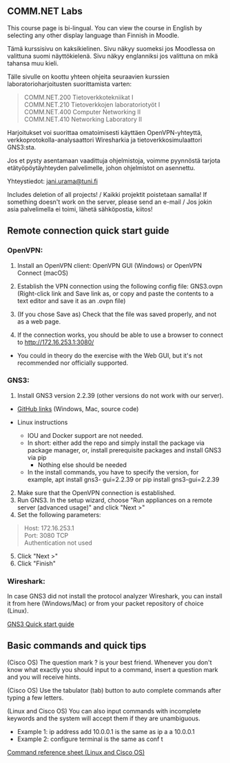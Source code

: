 ## COMM.NET Labs

This course page is bi-lingual. You can view the course in English by selecting any other display language than Finnish in Moodle.

Tämä kurssisivu on kaksikielinen. Sivu näkyy suomeksi jos Moodlessa on valittuna suomi näyttökielenä. Sivu näkyy englanniksi jos valittuna on mikä tahansa muu kieli.

Tälle sivulle on koottu yhteen ohjeita seuraavien kurssien laboratorioharjoitusten suorittamista varten:

> COMM.NET.200 Tietoverkkotekniikat I  
> COMM.NET.210 Tietoverkkojen laboratoriotyöt I  
> COMM.NET.400 Computer Networking II  
> COMM.NET.410 Networking Laboratory II  

Harjoitukset voi suorittaa omatoimisesti käyttäen OpenVPN-yhteyttä, verkkoprotokolla-analysaattori Wiresharkia ja tietoverkkosimulaattori GNS3:sta.

Jos et pysty asentamaan vaadittuja ohjelmistoja, voimme pyynnöstä tarjota etätyöpöytäyhteyden palvelimelle, johon ohjelmistot on asennettu.

Yhteystiedot: jani.urama@tuni.fi

Includes deletion of all projects! / Kaikki projektit poistetaan samalla!
If something doesn't work on the server, please send an e-mail / Jos jokin asia palvelimella ei toimi, lähetä sähköpostia, kiitos!


## Remote connection quick start guide

### OpenVPN:

1. Install an OpenVPN client: OpenVPN GUI (Windows) or OpenVPN Connect (macOS)

2. Establish the VPN connection using the following config file: GNS3.ovpn (Right-click link and Save link as, or copy and paste the contents to a text editor and save it as an .ovpn file)

3. (If you chose Save as) Check that the file was saved properly, and not as a web page.

4. If the connection works, you should be able to use a browser to connect to http://172.16.253.1:3080/  
- You could in theory do the exercise with the Web GUI, but it's not recommended nor officially supported.


### GNS3:

1. Install GNS3 version 2.2.39 (other versions do not work with our server). 
  
+ [GitHub links](https://github.com/GNS3/gns3-gui/releases/tag/v2.2.39) (Windows, Mac, source code)
  
+ Linux instructions  
    - IOU and Docker support are not needed.  
    - In short: either add the repo and simply install the package via package manager, or, install prerequisite packages and install GNS3 via pip  
        - Nothing else should be needed  
    - In the install commands, you have to specify the version, for example, apt install gns3-   gui=2.2.39 or pip install gns3-gui=2.2.39

2. Make sure that the OpenVPN connection is established.  
3. Run GNS3. In the setup wizard, choose "Run appliances on a remote server (advanced usage)" and click "Next >"  
4. Set the following parameters:  
>  Host: 172.16.253.1  
>  Port: 3080 TCP  
>  Authentication not used    
5. Click "Next >"  
6. Click "Finish"  


### Wireshark:

In case GNS3 did not install the protocol analyzer Wireshark, you can install it from here (Windows/Mac) or from your packet repository of choice (Linux).

[GNS3 Quick start guide](https://github.com/saugkim/2023summer_COM_NET_tuni/edit/main/Lab/gns3-quick-start.pdf)


## Basic commands and quick tips

(Cisco OS) The question mark ? is your best friend. Whenever you don't know what exactly you should input to a command, insert a question mark and you will receive hints.

(Cisco OS) Use the tabulator (tab) button to auto complete commands after typing a few letters.

(Linux and Cisco OS) You can also input commands with incomplete keywords and the system will accept them if they are unambiguous.  
 + Example 1: ip address add 10.0.0.1 is the same as ip a a 10.0.0.1  
 + Example 2: configure terminal is the same as conf t  

[Command reference sheet (Linux and Cisco OS)](https://github.com/saugkim/2023summer_COM_NET_tuni/edit/main/Lab/cmd-en.pdf)

